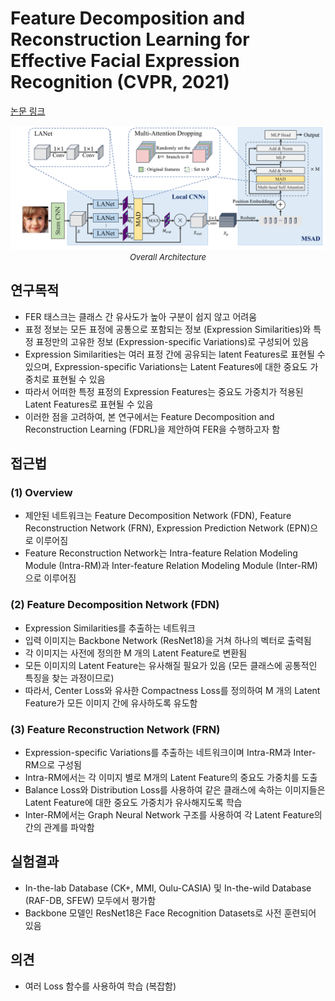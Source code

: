 # Feature Decomposition and Reconstruction Learning for Effective Facial Expression Recognition (CVPR, 2021)

[논문 링크](https://openaccess.thecvf.com/content/CVPR2021/html/Ruan_Feature_Decomposition_and_Reconstruction_Learning_for_Effective_Facial_Expression_Recognition_CVPR_2021_paper.html)

<p align="center">
    <img width="600" alt='fig1' src="./img/09_07_01.png?raw=true"></br>
    <em><font size=2>Overall Architecture</font></em>
</p>

## 연구목적
- FER 태스크는 클래스 간 유사도가 높아 구분이 쉽지 않고 어려움 
- 표정 정보는 모든 표정에 공통으로 포함되는 정보 (Expression Similarities)와 특정 표정만의 고유한 정보 (Expression-specific Variations)로 구성되어 있음 
- Expression Similarities는 여러 표정 간에 공유되는 latent Features로 표현될 수 있으며, Expression-specific Variations는 Latent Features에 대한 중요도 가중치로 표현될 수 있음 
- 따라서 어떠한 특정 표정의 Expression Features는 중요도 가중치가 적용된 Latent Features로 표현될 수 있음 
- 이러한 점을 고려하여, 본 연구에서는 Feature Decomposition and Reconstruction Learning (FDRL)을 제안하여 FER을 수행하고자 함 

## 접근법
### (1) Overview 
- 제안된 네트워크는 Feature Decomposition Network (FDN), Feature Reconstruction Network (FRN), Expression Prediction Network (EPN)으로 이루어짐 
- Feature Reconstruction Network는 Intra-feature Relation Modeling Module (Intra-RM)과 Inter-feature Relation Modeling Module (Inter-RM)으로 이루어짐 
### (2) Feature Decomposition Network (FDN) 
- Expression Similarities를 추출하는 네트워크 
- 입력 이미지는 Backbone Network (ResNet18)을 거쳐 하나의 벡터로 출력됨 
- 각 이미지는 사전에 정의한 M 개의 Latent Feature로 변환됨 
- 모든 이미지의 Latent Feature는 유사해질 필요가 있음 (모든 클래스에 공통적인 특징을 찾는 과정이므로) 
- 따라서, Center Loss와 유사한 Compactness Loss를 정의하여 M 개의 Latent Feature가 모든 이미지 간에 유사하도록 유도함 
### (3) Feature Reconstruction Network (FRN) 
- Expression-specific Variations를 추출하는 네트워크이며 Intra-RM과 Inter-RM으로 구성됨 
- Intra-RM에서는 각 이미지 별로 M개의 Latent Feature의 중요도 가중치를 도출 
- Balance Loss와 Distribution Loss를 사용하여 같은 클래스에 속하는 이미지들은 Latent Feature에 대한 중요도 가중치가 유사해지도록 학습 
- Inter-RM에서는 Graph Neural Network 구조를 사용하여 각 Latent Feature의 간의 관계를 파악함 

## 실험결과
- In-the-lab Database (CK+, MMI, Oulu-CASIA) 및 In-the-wild Database (RAF-DB, SFEW) 모두에서 평가함 
- Backbone 모델인 ResNet18은 Face Recognition Datasets로 사전 훈련되어 있음 

## 의견
- 여러 Loss 함수를 사용하여 학습 (복잡함) 